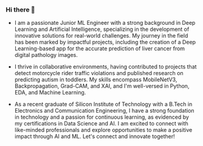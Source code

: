 ### Hi there 👋
* I am a passionate Junior ML Engineer with a strong background in Deep Learning and Artificial Intelligence, specializing in the development of innovative solutions for real-world challenges. My journey in the field has been marked by impactful projects, including the creation of a Deep Learning-based app for the accurate prediction of liver cancer from digital pathology images.

* I thrive in collaborative environments, having contributed to projects that detect motorcycle rider traffic violations and published research on predicting autism in toddlers. My skills encompass MobileNetV3, Backpropagation, Grad-CAM, and XAI, and I'm well-versed in Python, EDA, and Machine Learning.

* As a recent graduate of Silicon Institute of Technology with a B.Tech in Electronics and Communication Engineering, I have a strong foundation in technology and a passion for continuous learning, as evidenced by my certifications in Data Science and AI. I am excited to connect with like-minded professionals and explore opportunities to make a positive impact through AI and ML. Let's connect and innovate together!
